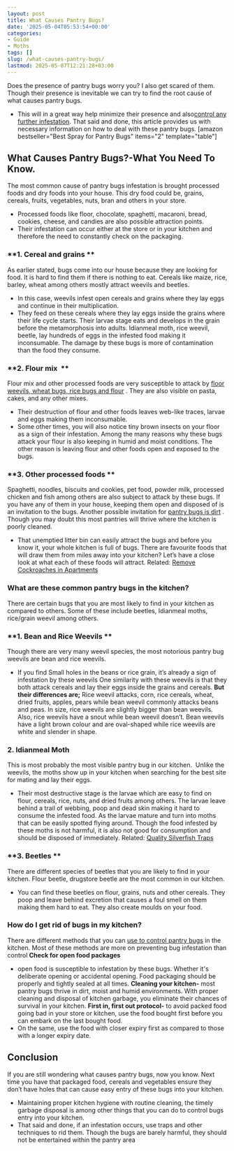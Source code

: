 ```yaml
---
layout: post
title: What Causes Pantry Bugs?
date: '2025-05-04T05:53:54+00:00'
categories:
- Guide
- Moths
tags: []
slug: /what-causes-pantry-bugs/
lastmod: 2025-05-07T12:21:28+03:00
---
```


Does the presence of pantry bugs worry you? I also get scared of them. Though their presence is inevitable we can try to find the root cause of what causes pantry bugs.
- This will in a great way help minimize their presence and also[control any further infestation](https://pestpolicy.com/how-long-do-pantry-bugs-live/).
That said and done, this article provides us with necessary information on how to deal with these pantry bugs.
[amazon bestseller="Best Spray for Pantry Bugs" items="2" template="table"]
## What Causes Pantry Bugs?-What You Need To Know.
The most common cause of pantry bugs infestation is brought processed foods and dry foods into your house. This dry food could be, grains, cereals, fruits, vegetables, nuts, bran and others in your store.
- Processed foods like floor, chocolate, spaghetti, macaroni, bread, cookies, cheese, and candies are also possible attraction points.
- Their infestation can occur either at the store or in your kitchen and therefore the need to constantly check on the packaging.
### **1. Cereal and grains **
As earlier stated, bugs come into our house because they are looking for food. It is hard to find them if there is nothing to eat. Cereals like maize, rice, barley, wheat among others mostly attract weevils and beetles.
- In this case, weevils infest open cereals and grains where they lay eggs and continue in their multiplication.
- They feed on these cereals where they lay eggs inside the grains where their life cycle starts. Their larvae stage eats and develops in the grain before the metamorphosis into adults.
Idianmeal moth, rice weevil, beetle, lay hundreds of eggs in the infested food making it inconsumable. The damage by these bugs is more of contamination than the food they consume.
### **2. Flour mix  **
Flour mix and other processed foods are very susceptible to attack by
[floor weevils, wheat bugs, rice bugs and flour](https://pestpolicy.com/what-are-small-brown-insects-in-my-kitchen/)
. They are also visible on pasta, cakes, and any other mixes.
- Their destruction of flour and other foods leaves web-like traces, larvae and eggs making them inconsumable.
- Some other times, you will also notice tiny brown insects on your floor as a sign of their infestation.
Among the many reasons why these bugs attack your flour is also keeping in humid and moist conditions. The other reason is leaving flour and other foods open and exposed to the bugs.
### **3. Other processed foods **
Spaghetti, noodles, biscuits and cookies, pet food, powder milk, processed chicken and fish among others are also subject to attack by these bugs.
If you have any of them in your house, keeping them open and disposed of is an invitation to the bugs.
Another possible invitation for
[pantry bugs is dirt](https://pestpolicy.com/are-pantry-bugs-harmful-if-eaten/)
. Though you may doubt this most pantries will thrive where the kitchen is poorly cleaned.
- That unemptied litter bin can easily attract the bugs and before you know it, your whole kitchen is full of bugs.
There are favourite foods that will draw them from miles away into your kitchen? Let’s have a close look at what each of these foods will attract.
Related:
[Remove Cockroaches in Apartments](https://pestpolicy.com/how-to-get-rid-of-cockroaches-in-apartments/)
### **What are these common pantry bugs in the kitchen?**
There are certain bugs that you are most likely to find in your kitchen as compared to others. Some of these include beetles, Idianmeal moths, rice/grain weevil among others.
### **1. Bean and Rice Weevils **
Though there are very many weevil species, the most notorious pantry bug weevils are bean and rice weevils.
- If you find Small holes in the beans or rice grain, it’s already a sign of infestation by these weevils
One similarity with these weevils is that they both attack cereals and lay their eggs inside the grains and cereals.
**But their differences are;**
Rice weevil attacks, corn, rice cereals, wheat, dried fruits, apples, pears while bean weevil commonly attacks beans and peas.
In size, rice weevils are slightly bigger than bean weevils.
Also, rice weevils have a snout while bean weevil doesn’t.
Bean weevils have a light brown colour and are oval-shaped while rice weevils are white and slender in shape.
### **2. Idianmeal Moth**
This is most probably the most visible pantry bug in our kitchen.  Unlike the weevils, the moths show up in your kitchen when searching for the best site for mating and lay their eggs.
- Their most destructive stage is the larvae which are easy to find on flour, cereals, rice, nuts, and dried fruits among others.
The larvae leave behind a trail of webbing, poop and dead skin making it hard to consume the infested food. As the larvae mature and turn into moths that can be easily spotted flying around.
Though the food infested by these moths is not harmful, it is also not good for consumption and should be disposed of immediately.
Related:
[Quality Silverfish Traps](https://pestpolicy.com/best-silverfish-traps/)
### **3. Beetles **
There are different species of beetles that you are likely to find in your kitchen. Flour beetle, drugstore beetle are the most common in our kitchen.
- You can find these beetles on flour, grains, nuts and other cereals.
They poop and leave behind excretion that causes a foul smell on them making them hard to eat. They also create moulds on your food.
### **How do I get rid of bugs in my kitchen?**
There are different methods that you can
[use to control pantry bugs](https://pestpolicy.com/how-to-get-rid-of-pantry-moths/)
in the kitchen. Most of these methods are more on preventing bug infestation than control
**Check for open food packages**
- open food is susceptible to infestation by these bugs. Whether it's deliberate opening or accidental opening. Food packaging should be properly and tightly sealed at all times.
**Cleaning your kitchen-**
most pantry bugs thrive in dirt, moist and humid environments. With proper cleaning and disposal of kitchen garbage, you eliminate their chances of survival in your kitchen.
**First in, first out protocol-**
to avoid packed food going bad in your store or kitchen, use the food bought first before you can embark on the last bought food.
- On the same, use the food with closer expiry first as compared to those with a longer expiry date.
## Conclusion
If you are still wondering what causes pantry bugs, now you know. Next time you have that packaged food, cereals and vegetables ensure they don’t have holes that can cause easy entry of these bugs into your kitchen.
- Maintaining proper kitchen hygiene with routine cleaning, the timely garbage disposal is among other things that you can do to control bugs entry into your kitchen.
- That said and done, if an infestation occurs, use traps and other techniques to rid them.
Though the bugs are barely harmful, they should not be entertained within the pantry area
